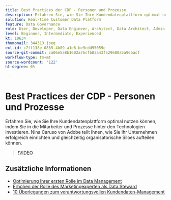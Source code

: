 ```yaml
---
title: Best Practices der CDP - Personen und Prozesse
description: Erfahren Sie, wie Sie Ihre Kundendatenplattform optimal nutzen können, indem Sie in die Mitarbeiter und Prozesse hinter den Technologien investieren. Nina Caruso von Adobe gibt Auskunft über die Einrichtung Ihrer Organisation ... (Die Beschreibungen sollten zwischen 60 und 160 Zeichen lang sein.)
solution: Real-time Customer Data Platform
feature: Data Governance
role: User, Developer, Data Engineer, Architect, Data Architect, Admin, Leader
level: Beginner, Intermediate, Experienced
kt: 10634
thumbnail: 344313.jpeg
exl-id: c7ff138e-0865-4b89-a1e6-be9cdd95059e
source-git-commit: ca06e5a8b1602a7bcfb83a43f529680a5a96bacf
workflow-type: tm+mt
source-wordcount: '122'
ht-degree: 6%

---
```


# Best Practices der CDP - Personen und Prozesse

Erfahren Sie, wie Sie Ihre Kundendatenplattform optimal nutzen können, indem Sie in die Mitarbeiter und Prozesse hinter den Technologien investieren. Nina Caruso von Adobe teilt Ihnen, wie Sie Ihr Unternehmen erfolgreich einrichten und gleichzeitig organisatorische Siloes aufteilen können.

>[!VIDEO](https://video.tv.adobe.com/v/344313/?quality=12&learn=on)

## Zusätzliche Informationen

* [Optimierung Ihrer ersten Rolle im Data Management](first-mile.md)
* [Erhöhen der Rolle des Marketingexperten als Data Steward](https://experienceleague.adobe.com/docs/platform-learn/tutorials/privacy/elevating-the-marketers-role-as-a-data-steward.html)
* [10 Überlegungen zum verantwortungsvollen Kundendaten-Management](https://experienceleague.adobe.com/docs/platform-learn/tutorials/privacy/ten-considerations-for-responsible-customer-data-management.html)
